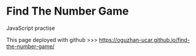 # Find The Number Game

JavaScript practise

This page deployed with github >>> https://oguzhan-ucar.github.io/find-the-number-game/
